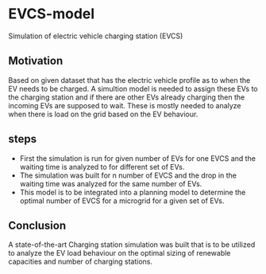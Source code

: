 # EVCS-model
Simulation of electric vehicle charging station (EVCS)

## Motivation
Based on given dataset that has the electric vehicle profile as to when the EV needs to be charged. A simultion model is needed to assign these EVs
to the charging station and if there are other EVs already charging then the incoming EVs are supposed to wait. These is mostly needed to analyze
when there is load on the grid based on the EV behaviour.

## steps

* First the simulation is run for given number of EVs for one EVCS and the waiting time is analyzed to for different set of EVs.
* The simulation was built for n number of EVCS and the drop in the waiting time was analyzed for the same number of EVs.
* This model is to be integrated into a planning model to determine the optimal number of EVCS for a microgrid for a given set of EVs.

## Conclusion
A state-of-the-art Charging station simulation was built that is to be utilized to analyze the EV load behaviour on the optimal sizing of 
renewable capacities and number of charging stations.


